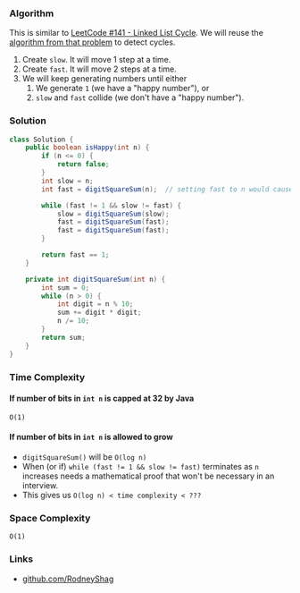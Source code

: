 ### Algorithm

This is similar to [LeetCode #141 - Linked List Cycle](https://leetcode.com/problems/linked-list-cycle). We will reuse the [algorithm from that problem](https://github.com/RodneyShag/LeetCode_solutions/blob/master/Solutions/Linked%20List%20Cycle.md) to detect cycles.

1. Create `slow`. It will move 1 step  at a time.
1. Create `fast`. It will move 2 steps at a time.
1. We will keep generating numbers until either
    1. We generate `1` (we have a "happy number"), or
    1. `slow` and `fast` collide (we don't have a "happy number").

### Solution

```java
class Solution {
    public boolean isHappy(int n) {
        if (n <= 0) {
            return false;
        }
        int slow = n;
        int fast = digitSquareSum(n);  // setting fast to n would cause an immediate `slow == fast` collision

        while (fast != 1 && slow != fast) {
            slow = digitSquareSum(slow);
            fast = digitSquareSum(fast);
            fast = digitSquareSum(fast);
        }

        return fast == 1;
    }

    private int digitSquareSum(int n) {
        int sum = 0;
        while (n > 0) {
            int digit = n % 10;
            sum += digit * digit;
            n /= 10;
        }
        return sum;
    }
}
```

### Time Complexity

#### If number of bits in `int n` is capped at 32 by Java

`O(1)`

#### If number of bits in `int n` is allowed to grow

- `digitSquareSum()` will be `O(log n)`
- When (or if) `while (fast != 1 && slow != fast)` terminates as `n` increases needs a mathematical proof that won't be necessary in an interview.
- This gives us `O(log n) < time complexity < ???`

### Space Complexity

`O(1)`

### Links

- [github.com/RodneyShag](https://github.com/RodneyShag)
